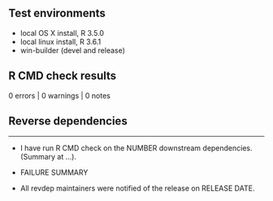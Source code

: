 ## Test environments
* local OS X install, R 3.5.0
* local linux install, R 3.6.1
* win-builder (devel and release)

## R CMD check results

0 errors | 0 warnings | 0 notes

## Reverse dependencies


---

* I have run R CMD check on the NUMBER downstream dependencies.
  (Summary at ...). 
  
* FAILURE SUMMARY

* All revdep maintainers were notified of the release on RELEASE DATE.
